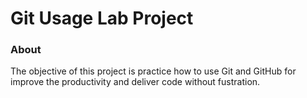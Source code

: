 # Git Usage Lab Project

### About

The objective of this project is practice how to use Git and GitHub for improve the productivity and deliver code without fustration. 
